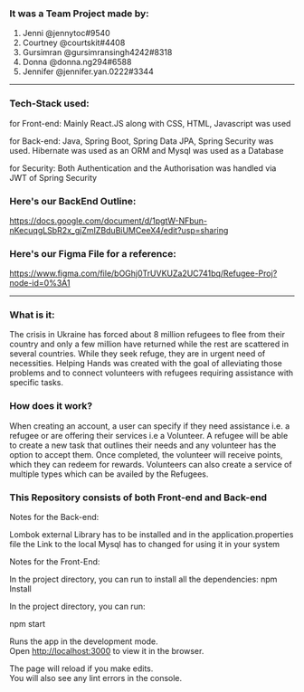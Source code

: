 ### It was a Team Project made by:
1) Jenni       @jennytoc#9540
2) Courtney    @courtskit#4408
3) Gursimran   @gursimransingh4242#8318
4) Donna       @donna.ng294#6588 
5) Jennifer    @jennifer.yan.0222#3344
__________________________________________________________________________________________________________________________________________________________________
### Tech-Stack used: 
   for Front-end: Mainly React.JS along with CSS, HTML, Javascript was used
   
   for Back-end:  Java, Spring Boot, Spring Data JPA, Spring Security was used. Hibernate was used as an ORM and Mysql was used as a Database
   
   for Security: Both Authentication and the Authorisation was handled via JWT of Spring Security

### Here's our BackEnd Outline:
https://docs.google.com/document/d/1pgtW-NFbun-nKecuqgLSbR2x_gjZmIZBduBiUMCeeX4/edit?usp=sharing


### Here's our Figma File for a reference:
https://www.figma.com/file/bOGhj0TrUVKUZa2UC741bq/Refugee-Proj?node-id=0%3A1
__________________________________________________________________________________________________________________________________________________________________





### What is it:

The crisis in Ukraine has forced about 8 million refugees to flee from their country and only a few million have returned while the rest are scattered in several countries. While they seek refuge, they are in urgent need of necessities. Helping Hands was created with the goal of alleviating those problems and to connect volunteers with refugees requiring assistance with specific tasks.

### How does it work?

When creating an account, a user can specify if they need assistance i.e. a refugee or are offering their services i.e a Volunteer. A refugee will be able to create a new task that outlines their needs and any volunteer has the option to accept them. Once completed, the volunteer will receive points, which they can redeem for rewards.
Volunteers can also create a service of multiple types which can be availed by the Refugees.




### This Repository consists of both Front-end and Back-end

Notes for the Back-end:

Lombok external Library has to be installed
and in the application.properties file the Link to the local Mysql has to changed for using it in your system


Notes for the Front-End:

In the project directory, you can run to install all the dependencies:
 npm Install

In the project directory, you can run:

 npm start

Runs the app in the development mode.\
Open [http://localhost:3000](http://localhost:3001) to view it in the browser.

The page will reload if you make edits.\
You will also see any lint errors in the console.


